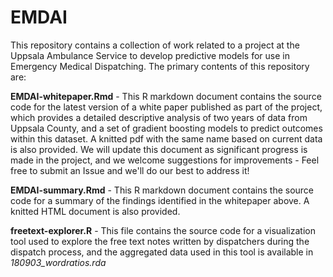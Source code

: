 # EMDAI

This repository contains a collection of work related to a project at the Uppsala Ambulance Service to develop predictive models for use in Emergency Medical Dispatching. The primary contents of this repository are:

**EMDAI-whitepaper.Rmd** - This R markdown document contains the source code for the latest version of a white paper published as part of the project, which provides a detailed descriptive analysis of two years of data from Uppsala County, and a set of gradient boosting models to predict outcomes within this dataset. A knitted pdf with the same name based on current data is also provided. We will update this document as significant progress is made in the project, and we welcome suggestions for improvements - Feel free to submit an Issue and we'll do our best to address it!

**EMDAI-summary.Rmd** - This R markdown document contains the source code for a summary of the findings identified in the whitepaper above. A knitted HTML document is also provided.

**freetext-explorer.R** - This file contains the source code for a visualization tool used to explore the free text notes written by dispatchers during the dispatch process, and the aggregated data used in this tool is available in _180903_wordratios.rda_
